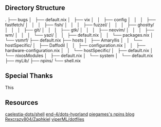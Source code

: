 ## Directory Structure
.
├── bugs
│   ├── default.nix
│   ├── vix
│   │   ├── config
│   │   │   ├── fastfetch/
│   │   │   ├── fish/
│   │   │   ├── fuzzel/
│   │   │   ├── ghostty/
│   │   │   ├── git/
│   │   │   ├── gtk/
│   │   │   ├── neovim/
│   │   │   ├── wm/
│   │   │   └── yazi/
│   │   ├── default.nix
│   │   └── packages.nix
│   └── vsmrf/
├── default.nix
├── hosts
│   ├── Amaryllis
│   │   └── hostSpecific/
│   ├── Daffodil
│   │   ├── configuration.nix
│   │   ├── hardware-configuration.nix
│   │   └── hostSpecific/
│   ├── default.nix
│   └── nixosModules
│       ├── default.nix
│       └── system
│           └── default.nix
├── myLib/
├── npins/
└── shell.nix

## Special Thanks
This 

## Resources
[caelestia-dots/shell](https://github.com/caelestia-dots/shell)
[end-4/dots-hyprland](https://github.com/end-4/dots-hyprland)
[piegames's npins blog](https://piegames.de/dumps/pinning-nixos-with-npins-revisited/)
[Rexcrazy804/Zaphkiel](https://github.com/Rexcrazy804/Zaphkiel)
[viperML/dotfiles](https://github.com/viperML/dotfiles)
